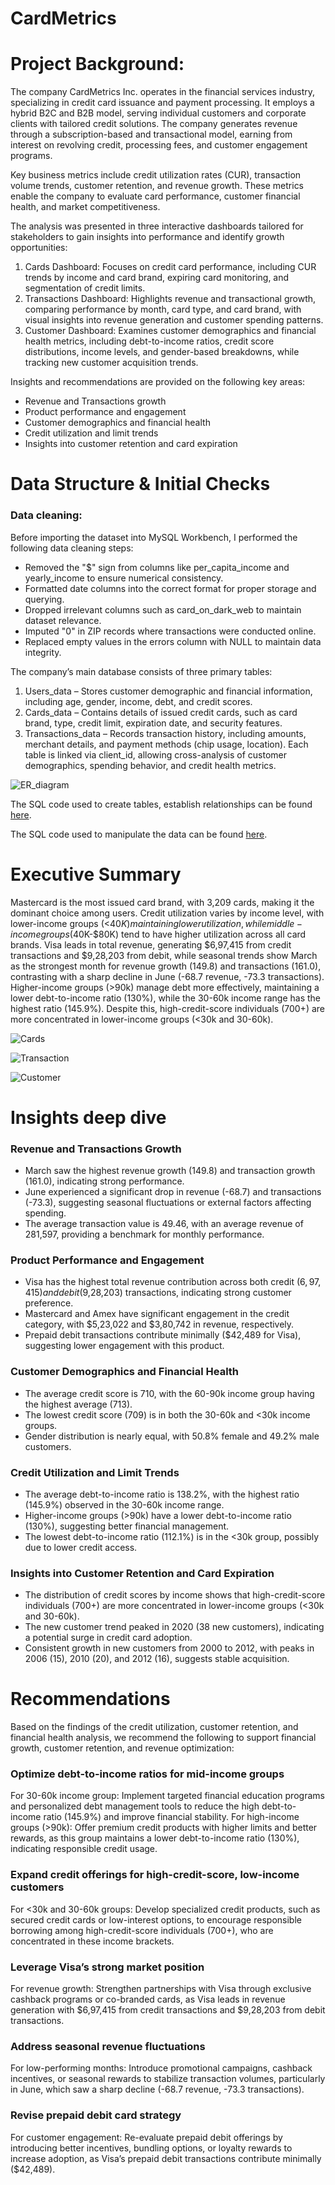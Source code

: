 # CardMetrics

# Project Background:

The company CardMetrics Inc. operates in the financial services industry, specializing in credit card issuance and payment processing. It employs a hybrid B2C and B2B model, serving individual customers and corporate clients with tailored credit solutions. The company generates revenue through a subscription-based and transactional model, earning from interest on revolving credit, processing fees, and customer engagement programs.

Key business metrics include credit utilization rates (CUR), transaction volume trends, customer retention, and revenue growth. These metrics enable the company to evaluate card performance, customer financial health, and market competitiveness.

The analysis was presented in three interactive dashboards tailored for stakeholders to gain insights into performance and identify growth opportunities:
1. Cards Dashboard: Focuses on credit card performance, including CUR trends by income and card brand, expiring card monitoring, and segmentation of credit limits.
2. Transactions Dashboard: Highlights revenue and transactional growth, comparing performance by month, card type, and card brand, with visual insights into revenue generation and customer spending patterns.
3. Customer Dashboard: Examines customer demographics and financial health metrics, including debt-to-income ratios, credit score distributions, income levels, and gender-based breakdowns, while tracking new customer acquisition trends.

Insights and recommendations are provided on the following key areas:

- Revenue and Transactions growth
- Product performance and engagement
- Customer demographics and financial health
- Credit utilization and limit trends
- Insights into customer retention and card expiration

# Data Structure & Initial Checks

### Data cleaning:

Before importing the dataset into MySQL Workbench, I performed the following data cleaning steps:
- Removed the "$" sign from columns like per_capita_income and yearly_income to ensure numerical consistency.
- Formatted date columns into the correct format for proper storage and querying.
- Dropped irrelevant columns such as card_on_dark_web to maintain dataset relevance.
- Imputed "0" in ZIP records where transactions were conducted online.
- Replaced empty values in the errors column with NULL to maintain data integrity.
  
The company’s main database consists of three primary tables:
1. Users_data – Stores customer demographic and financial information, including age, gender, income, debt, and credit scores.
2. Cards_data – Contains details of issued credit cards, such as card brand, type, credit limit, expiration date, and security features.
3. Transactions_data – Records transaction history, including amounts, merchant details, and payment methods (chip usage, location).
Each table is linked via client_id, allowing cross-analysis of customer demographics, spending behavior, and credit health metrics.

![ER_diagram](Images/ER.png)

The SQL code used to create tables, establish relationships can be found [here](initial_sql.sql).

The SQL code used to manipulate the data can be found [here](credit_sql_queries.sql).

# Executive Summary

Mastercard is the most issued card brand, with 3,209 cards, making it the dominant choice among users. Credit utilization varies by income level, with lower-income groups (<$40K) maintaining lower utilization, while middle-income groups ($40K-$80K) tend to have higher utilization across all card brands. Visa leads in total revenue, generating $6,97,415 from credit transactions and $9,28,203 from debit, while seasonal trends show March as the strongest month for revenue growth (149.8) and transactions (161.0), contrasting with a sharp decline in June (-68.7 revenue, -73.3 transactions). Higher-income groups (>90k) manage debt more effectively, maintaining a lower debt-to-income ratio (130%), while the 30-60k income range has the highest ratio (145.9%). Despite this, high-credit-score individuals (700+) are more concentrated in lower-income groups (<30k and 30-60k). 

![Cards](Images/Cards.png)

![Transaction](Images/Transactions.png)

![Customer](Images/Cust.png)

# Insights deep dive

### Revenue and Transactions Growth
- March saw the highest revenue growth (149.8) and transaction growth (161.0), indicating strong performance.
- June experienced a significant drop in revenue (-68.7) and transactions (-73.3), suggesting seasonal fluctuations or external factors affecting spending.
- The average transaction value is 49.46, with an average revenue of 281,597, providing a benchmark for monthly performance.

### Product Performance and Engagement
- Visa has the highest total revenue contribution across both credit ($6,97,415) and debit ($9,28,203) transactions, indicating strong customer preference.
- Mastercard and Amex have significant engagement in the credit category, with $5,23,022 and $3,80,742 in revenue, respectively.
- Prepaid debit transactions contribute minimally ($42,489 for Visa), suggesting lower engagement with this product.

### Customer Demographics and Financial Health
- The average credit score is 710, with the 60-90k income group having the highest average (713).
- The lowest credit score (709) is in both the 30-60k and <30k income groups.
- Gender distribution is nearly equal, with 50.8% female and 49.2% male customers.

### Credit Utilization and Limit Trends
- The average debt-to-income ratio is 138.2%, with the highest ratio (145.9%) observed in the 30-60k income range.
- Higher-income groups (>90k) have a lower debt-to-income ratio (130%), suggesting better financial management.
- The lowest debt-to-income ratio (112.1%) is in the <30k group, possibly due to lower credit access.

### Insights into Customer Retention and Card Expiration
- The distribution of credit scores by income shows that high-credit-score individuals (700+) are more concentrated in lower-income groups (<30k and 30-60k).
- The new customer trend peaked in 2020 (38 new customers), indicating a potential surge in credit card adoption.
- Consistent growth in new customers from 2000 to 2012, with peaks in 2006 (15), 2010 (20), and 2012 (16), suggests stable acquisition.

# Recommendations

Based on the findings of the credit utilization, customer retention, and financial health analysis, we recommend the following to support financial growth, customer retention, and revenue optimization:

### Optimize debt-to-income ratios for mid-income groups
For 30-60k income group: Implement targeted financial education programs and personalized debt management tools to reduce the high debt-to-income ratio (145.9%) and improve financial stability.
For high-income groups (>90k): Offer premium credit products with higher limits and better rewards, as this group maintains a lower debt-to-income ratio (130%), indicating responsible credit usage.

### Expand credit offerings for high-credit-score, low-income customers
For <30k and 30-60k groups: Develop specialized credit products, such as secured credit cards or low-interest options, to encourage responsible borrowing among high-credit-score individuals (700+), who are concentrated in these income brackets.

### Leverage Visa’s strong market position
For revenue growth: Strengthen partnerships with Visa through exclusive cashback programs or co-branded cards, as Visa leads in revenue generation with $6,97,415 from credit transactions and $9,28,203 from debit transactions.

### Address seasonal revenue fluctuations
For low-performing months: Introduce promotional campaigns, cashback incentives, or seasonal rewards to stabilize transaction volumes, particularly in June, which saw a sharp decline (-68.7 revenue, -73.3 transactions).

### Revise prepaid debit card strategy
For customer engagement: Re-evaluate prepaid debit offerings by introducing better incentives, bundling options, or loyalty rewards to increase adoption, as Visa’s prepaid debit transactions contribute minimally ($42,489).





